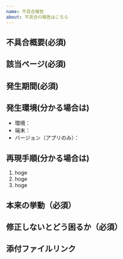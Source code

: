 ```yaml
---
name: 不具合報告
about: 不具合の報告はこちら
---
```


## 不具合概要(必須)

## 該当ページ(必須)

## 発生期間(必須)

## 発生環境(分かる場合は)

- 環境：
- 端末：
- バージョン（アプリのみ）：

## 再現手順(分かる場合は)

1. hoge
2. hoge
3. hoge

## 本来の挙動（必須）

## 修正しないとどう困るか（必須）

## 添付ファイルリンク
